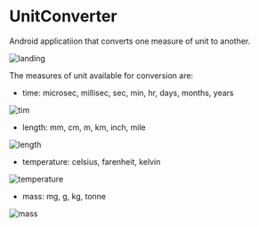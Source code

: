 # UnitConverter

Android applicatiion that converts one measure of unit to another.

![landing](https://github.com/tatwamasidotexe/UnitConverter/assets/72276849/551d3eec-ccac-406e-be5f-5ea124b4cebd)

The measures of unit available for conversion are:
-  time: microsec, millisec, sec, min, hr, days, months, years

  ![tim](https://github.com/tatwamasidotexe/UnitConverter/assets/72276849/53e6d6ef-4cdb-4239-babe-ff8b031d5bd6)

-  length: mm, cm, m, km, inch, mile

![length](https://github.com/tatwamasidotexe/UnitConverter/assets/72276849/7e79a041-9986-4b17-8210-907e0d148782)

-  temperature: celsius, farenheit, kelvin

![temperature](https://github.com/tatwamasidotexe/UnitConverter/assets/72276849/88f09b27-d080-42a5-ab50-69ac0ff0a9e3)

-  mass: mg, g, kg, tonne

![mass](https://github.com/tatwamasidotexe/UnitConverter/assets/72276849/e64eaa99-95cb-4341-b0d6-16ab4050f637)
